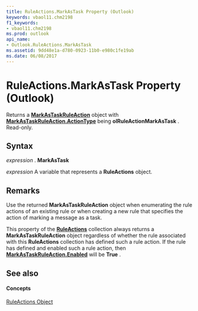 ```yaml
---
title: RuleActions.MarkAsTask Property (Outlook)
keywords: vbaol11.chm2198
f1_keywords:
- vbaol11.chm2198
ms.prod: outlook
api_name:
- Outlook.RuleActions.MarkAsTask
ms.assetid: 9dd48e1a-d780-0923-11b0-e980c1fe19ab
ms.date: 06/08/2017
---
```



# RuleActions.MarkAsTask Property (Outlook)

Returns a **[MarkAsTaskRuleAction](markastaskruleaction-object-outlook.md)** object with **[MarkAsTaskRuleAction.ActionType](markastaskruleaction-actiontype-property-outlook.md)** being **olRuleActionMarkAsTask** . Read-only.


## Syntax

 _expression_ . **MarkAsTask**

 _expression_ A variable that represents a **RuleActions** object.


## Remarks

Use the returned **MarkAsTaskRuleAction** object when enumerating the rule actions of an existing rule or when creating a new rule that specifies the action of marking a message as a task.

This property of the **[RuleActions](ruleactions-object-outlook.md)** collection always returns a **MarkAsTaskRuleAction** object regardless of whether the rule associated with this **RuleActions** collection has defined such a rule action. If the rule has defined and enabled such a rule action, then **[MarkAsTaskRuleAction.Enabled](markastaskruleaction-enabled-property-outlook.md)** will be **True** .


## See also


#### Concepts


[RuleActions Object](ruleactions-object-outlook.md)

